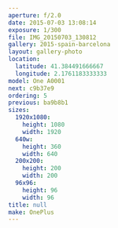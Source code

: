 ```yaml
---
aperture: f/2.0
date: 2015-07-03 13:08:14
exposure: 1/300
file: IMG_20150703_130812
gallery: 2015-spain-barcelona
layout: gallery-photo
location:
  latitude: 41.384491666667
  longitude: 2.1761183333333
model: One A0001
next: c9b37e9
ordering: 5
previous: ba9b8b1
sizes:
  1920x1080:
    height: 1080
    width: 1920
  640w:
    height: 360
    width: 640
  200x200:
    height: 200
    width: 200
  96x96:
    height: 96
    width: 96
title: null
make: OnePlus
---
```

